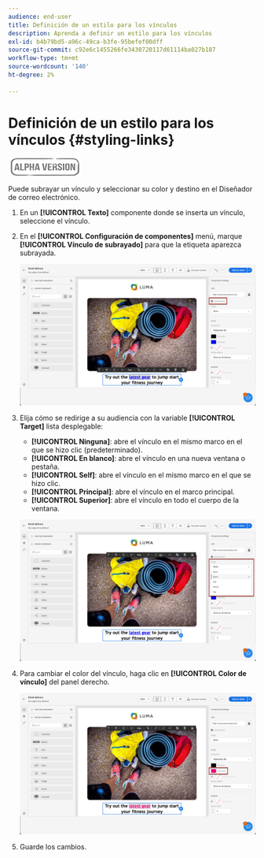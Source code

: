```yaml
---
audience: end-user
title: Definición de un estilo para los vínculos
description: Aprenda a definir un estilo para los vínculos
exl-id: b4b79bd5-a96c-49ca-b3fe-95befef00dff
source-git-commit: c92e6c1455266fe3430720117d61114ba027b187
workflow-type: tm+mt
source-wordcount: '140'
ht-degree: 2%

---
```


# Definición de un estilo para los vínculos {#styling-links}

![](../assets/do-not-localize/badge.png)

Puede subrayar un vínculo y seleccionar su color y destino en el Diseñador de correo electrónico.

1. En un **[!UICONTROL Texto]** componente donde se inserta un vínculo, seleccione el vínculo.

1. En el **[!UICONTROL Configuración de componentes]** menú, marque **[!UICONTROL Vínculo de subrayado]** para que la etiqueta aparezca subrayada.

   ![](assets/link_1.png)

1. Elija cómo se redirige a su audiencia con la variable **[!UICONTROL Target]** lista desplegable:

   * **[!UICONTROL Ninguna]**: abre el vínculo en el mismo marco en el que se hizo clic (predeterminado).
   * **[!UICONTROL En blanco]**: abre el vínculo en una nueva ventana o pestaña.
   * **[!UICONTROL Self]**: abre el vínculo en el mismo marco en el que se hizo clic.
   * **[!UICONTROL Principal]**: abre el vínculo en el marco principal.
   * **[!UICONTROL Superior]**: abre el vínculo en todo el cuerpo de la ventana.

   ![](assets/link_2.png)

1. Para cambiar el color del vínculo, haga clic en **[!UICONTROL Color de vínculo]** del panel derecho.

   ![](assets/link_3.png)

1. Guarde los cambios.
